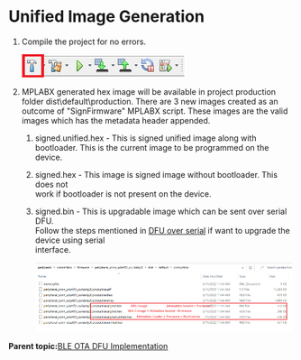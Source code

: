 # Unified Image Generation

1.  Compile the project for no errors.

    ![](media/GUID-D3B612DA-BFB8-4A02-ACA6-582005E51977-low.png)

2.  MPLABX generated hex image will be available in project production folder dist\\default\\production. There are 3 new images created as an outcome of "SignFirmware" MPLABX script. These images are the valid images which has the metadata header appended.

    1.  signed.unified.hex - This is signed unified image along with bootloader. This is the current image to be programmed on the device.

    2.  signed.hex - This image is signed image without bootloader. This does not<br /> work if bootloader is not present on the device.

    3.  signed.bin - This is upgradable image which can be sent over serial DFU.<br /> Follow the steps mentioned in [DFU over serial](https://onlinedocs.microchip.com/pr/GUID-A5330D3A-9F51-4A26-B71D-8503A493DF9C-en-US-1/index.html?GUID-003E64BA-98A3-40EA-8417-ED7F09C14761) if want to upgrade the device using serial<br /> interface.

        ![](media/GUID-0F68C890-16BF-42AB-A895-D50BF2BDD877-low.png)


**Parent topic:**[BLE OTA DFU Implementation](https://onlinedocs.microchip.com/pr/GUID-A5330D3A-9F51-4A26-B71D-8503A493DF9C-en-US-1/index.html?GUID-1DBEFA54-6B29-4BB3-8C75-9FD48DB81F3F)

